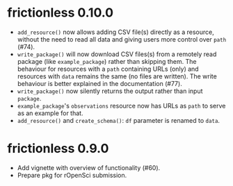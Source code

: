 # frictionless 0.10.0

- `add_resource()` now allows adding CSV file(s) directly as a resource, without
  the need to read all data and giving users more control over `path` (#74).
- `write_package()` will now download CSV files(s) from a remotely read package
  (like `example_package`) rather than skipping them.
  The behaviour for resources with a `path` containing URLs (only) and resources 
  with `data` remains the same (no files are written).
  The write behaviour is better explained in the documentation (#77).
- `write_package()` now silently returns the output rather than input `package`.
- `example_package`'s `observations` resource now has URLs as `path` to serve 
  as an example for that.
- `add_resource()` and  `create_schema()`: `df` parameter is renamed to `data`.

# frictionless 0.9.0

- Add vignette with overview of functionality (#60).
- Prepare pkg for rOpenSci submission.
